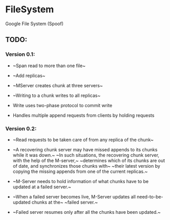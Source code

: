 # FileSystem
Google File System (Spoof)

## TODO:

### Version 0.1:

* ~Span read to more than one file~

* ~Add replicas~

* ~MServer creates chunk at three servers~

* ~Writing to a chunk writes to all replicas~

* Write uses two-phase protocol to commit write

* Handles multiple append requests from clients by holding requests

### Version 0.2:

* ~Read requests to be taken care of from any replica of the chunk~

* ~A recovering chunk server may have missed appends to its chunks while it was down.~
~In such situations, the recovering chunk server, with the help of the M-server,~ 
~determines which of its chunks are out of date, and synchronizes those chunks with~
~their latest version by copying the missing appends from one of the current replicas.~

* ~M-Server needs to hold information of what chunks have to be updated at a failed server.~

* ~When a failed server becomes live, M-Server updates all need-to-be-updated chunks at the~ 
~failed server.~

* ~Failed server resumes only after all the chunks have been updated.~